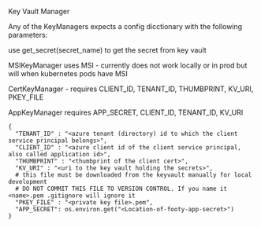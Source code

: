 Key Vault Manager

Any of the KeyManagers expects a config dicctionary with the following parameters:

use get_secret(secret_name) to get the secret from key vault

MSIKeyManager uses MSI - currently does not work locally or in prod but will when kubernetes pods have MSI

CertKeyManager - requires CLIENT_ID, TENANT_ID, THUMBPRINT, KV_URI, PKEY_FILE

AppKeyManager requires APP_SECRET, CLIENT_ID, TENANT_ID, KV_URI

```
{
  "TENANT_ID" : "<azure tenant (directory) id to which the client service principal belongs>",
  "CLIENT_ID" : "<azure client id of the client service principal, also called application id>",
  "THUMBPRINT" : "<thumbprint of the client cert>",
  "KV_URI" : "<uri to the key vault holding the secrets>",
  # this file must be downloaded from the keyvault manually for local development
  # DO NOT COMMIT THIS FILE TO VERSION CONTROL. If you name it <name>.pem .gitignore will ignore it
  "PKEY_FILE" : "<private key file>.pem",
  "APP_SECRET": os.environ.get("<Location-of-footy-app-secret>")
}
```

